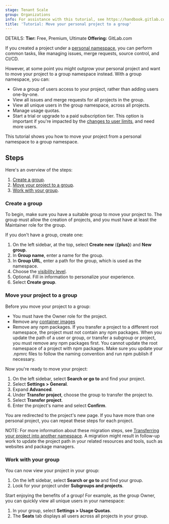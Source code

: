 ```yaml
---
stage: Tenant Scale
group: Organizations
info: For assistance with this tutorial, see https://handbook.gitlab.com/handbook/product/ux/technical-writing/#assignments-to-other-projects-and-subjects.
title: 'Tutorial: Move your personal project to a group'
---
```


DETAILS:
**Tier:** Free, Premium, Ultimate
**Offering:** GitLab.com

If you created a project under a [personal namespace](../../user/namespace/index.md),
you can perform common tasks, like managing issues, merge requests,
source control, and CI/CD.

However, at some point you might outgrow your personal project and
want to move your project to a group namespace instead. With a group namespace, you can:

- Give a group of users access to your project, rather than adding users one-by-one.
- View all issues and merge requests for all projects in the group.
- View all unique users in the group namespace, across all projects.
- Manage usage quotas.
- Start a trial or upgrade to a paid subscription tier. This option is important if you're
  impacted by the [changes to user limits](https://about.gitlab.com/blog/2022/03/24/efficient-free-tier/),
  and need more users.

This tutorial shows you how to move your project from a personal namespace
to a group namespace.

## Steps

Here's an overview of the steps:

1. [Create a group](#create-a-group).
1. [Move your project to a group](#move-your-project-to-a-group).
1. [Work with your group](#work-with-your-group).

### Create a group

To begin, make sure you have a suitable group to move your project to.
The group must allow the creation of projects, and you must have at least the
Maintainer role for the group.

If you don't have a group, create one:

1. On the left sidebar, at the top, select **Create new** (**{plus}**) and **New group**.
1. In **Group name**, enter a name for the group.
1. In **Group URL**, enter a path for the group, which is used as the namespace.
1. Choose the [visibility level](../../user/public_access.md).
1. Optional. Fill in information to personalize your experience.
1. Select **Create group**.

### Move your project to a group

Before you move your project to a group:

- You must have the Owner role for the project.
- Remove any [container images](../../user/packages/container_registry/index.md#move-or-rename-container-registry-repositories)
- Remove any npm packages. If you transfer a project to a different root namespace, the project must not contain any npm packages. When you update the path of a user or group, or transfer a subgroup or project, you must remove any npm packages first. You cannot update the root namespace of a project with npm packages. Make sure you update your .npmrc files to follow the naming convention and run npm publish if necessary.

Now you're ready to move your project:

1. On the left sidebar, select **Search or go to** and find your project.
1. Select **Settings > General**.
1. Expand **Advanced**.
1. Under **Transfer project**, choose the group to transfer the project to.
1. Select **Transfer project**.
1. Enter the project's name and select **Confirm**.

You are redirected to the project's new page.
If you have more than one personal project, you can repeat these steps for each
project.

NOTE:
For more information about these migration steps,
see [Transferring your project into another namespace](../../user/project/settings/migrate_projects.md#transfer-a-project-to-another-namespace).
A migration might result in follow-up work to update the project path in
your related resources and tools, such as websites and package managers.

### Work with your group

You can now view your project in your group:

1. On the left sidebar, select **Search or go to** and find your group.
1. Look for your project under **Subgroups and projects**.

Start enjoying the benefits of a group! For example, as the group Owner, you can
quickly view all unique users in your namespace:

1. In your group, select **Settings > Usage Quotas**.
1. The **Seats** tab displays all users across all projects in your group.
